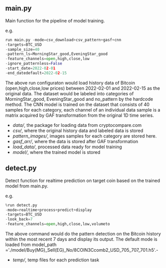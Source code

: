 ## main.py 
Main function for the pipeline of model training.

e.g.

```python
run main.py -mode=csv_download+csv_pattern+gasf+cnn
-targets=BTC_USD
-sample_size=40
-pattern_ls=MorningStar_good,EveningStar_good
-feature_channels=open,high,close,low
-ignore_patternless=False
-start_date=2022-02-01
-end_datedefault=2022-02-15
```
The above run configuraton would load history data of Bitcoin (open,high,close,low prices) between 2022-02-01 and 2022-02-15 as the original data. The dataset would be labeled into categories of MorningStar_good, EveningStar_good and no_pattern by the hardcode method. The CNN model is trained on the dataset that consists of 40 samples for each category, each channel of an individual data sample is a matrix acquired by GAF transformation from the original 1D time series.  

-  _data/_, the package for loading data from cryptocompare.com
- _csv/_, where the original history data and labeled data is stored
- _pattern_images/_, images samples for each category are stored here.
- _gasf_arr/_, where the data is stored after GAF transformation
- _load_data/_, processed data ready for model training
- _model/_, where the trained model is stored



## detect.py

Detect function for realtime prediction on target coin based on the trained model from main.py. 

e.g.

```python
%run detect.py 
-mode=realtime+process+predict+display 
-targets=BTC_USD 
-look_back=7 
-feature_channels=open,high,close,low,volumeto 
```
The above command would do the pattern detection on the Bitcoin history within the most recent 7 days and display its output. The default mode is loaded from model_path ='./model/Buy(MG)_Sell(EG)_No/8COIN3Ccomb2_USD_705_707_701.h5'.- 

 - _temp/_, temp files for each prediction task